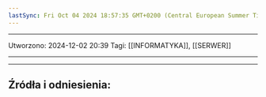 ```yaml
---
lastSync: Fri Oct 04 2024 18:57:35 GMT+0200 (Central European Summer Time)
---
```


---
Utworzono: 2024-12-02 20:39
Tagi: [[INFORMATYKA]], [[SERWER]]

---





---
## Źródła i odniesienia:
